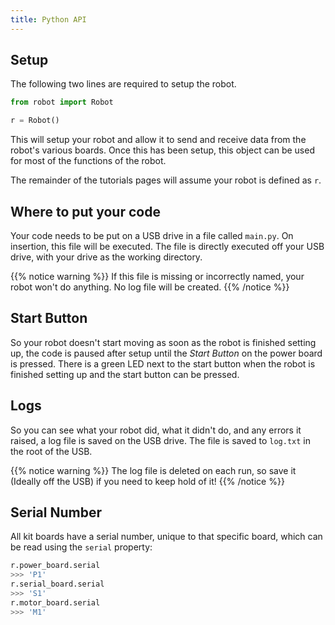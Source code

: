 ```yaml
---
title: Python API
---
```


## Setup
The following two lines are required to setup the robot.

```python
from robot import Robot

r = Robot()
```

This will setup your robot and allow it to send and receive data from the robot's various boards. Once this has been setup, this object can be used for most of the functions of the robot.

The remainder of the tutorials pages will assume your robot is defined as `r`.

## Where to put your code
Your code needs to be put on a USB drive in a file called `main.py`. On insertion, this file will be executed. The file is directly executed off your USB drive, with your drive as the working directory.

{{% notice warning %}}
If this file is missing or incorrectly named, your robot won't do anything. No log file will be created.
{{% /notice %}}

## Start Button
So your robot doesn't start moving as soon as the robot is finished setting up, the code is paused after setup until the _Start Button_ on the power board is pressed. There is a green LED next to the start button when the robot is finished setting up and the start button can be pressed.

## Logs
So you can see what your robot did, what it didn't do, and any errors it raised, a log file is saved on the USB drive. The file is saved to `log.txt` in the root of the USB.

{{% notice warning %}}
The log file is deleted on each run, so save it (Ideally off the USB) if you need to keep hold of it!
{{% /notice %}}

## Serial Number
All kit boards have a serial number, unique to that specific board, which can be read using the `serial` property:

```python
r.power_board.serial
>>> 'P1'
r.serial_board.serial
>>> 'S1'
r.motor_board.serial
>>> 'M1'
```
